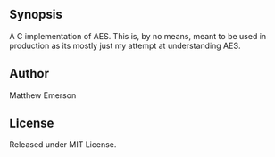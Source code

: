## Synopsis

A C implementation of AES. This is, by no means, meant to be used in production
as its mostly just my attempt at understanding AES.

## Author

Matthew Emerson

## License

Released under MIT License.